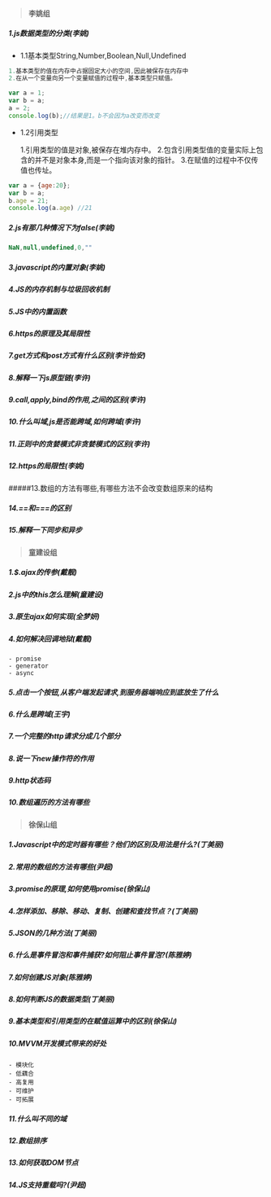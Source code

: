 >#### **李姚组**

##### 1.js数据类型的分类(李姚)

- 1.1基本类型String,Number,Boolean,Null,Undefined

```javascript
1.基本类型的值在内存中占据固定大小的空间,因此被保存在内存中
2.在从一个变量向另一个变量赋值的过程中,基本类型只赋值。
```

```JavaScript
var a = 1;
var b = a;
a = 2;
console.log(b);//结果是1。b不会因为a改变而改变
```

- 1.2引用类型

  1.引用类型的值是对象,被保存在堆内存中。
  2.包含引用类型值的变量实际上包含的并不是对象本身,而是一个指向该对象的指针。
  3.在赋值的过程中不仅传值也传址。

```javascript
var a = {age:20};
var b = a;
b.age = 21;
console.log(a.age) //21
```

##### 2.js有那几种情况下为false(李姚)

~~~javascript
NaN,null,undefined,0,""
~~~

##### 3.javascript的内置对象(李姚)

##### 4.JS的内存机制与垃圾回收机制

##### 5.JS中的内置函数

##### 6.https的原理及其局限性

##### 7.get方式和post方式有什么区别(李许怡安)

##### 8.解释一下js原型链(李许)

##### 9.call,apply,bind的作用,之间的区别(李许)

##### 10.什么叫域,js是否能跨域,如何跨域(李许)

##### 11.正则中的贪婪模式非贪婪模式的区别(李许)

##### 12.https的局限性(李姚)

#####13.数组的方法有哪些,有哪些方法不会改变数组原来的结构

##### 14.==和===的区别

##### 15.解释一下同步和异步

>#### **童建设组**

##### 1.$.ajax的传参(戴靓)

##### 2.js中的this怎么理解(童建设)

##### 3.原生ajax如何实现(全梦妍)

##### 4.如何解决回调地狱(戴靓)

~~~
- promise
- generator
- async
~~~

##### 5.点击一个按钮,从客户端发起请求,到服务器端响应到底放生了什么

##### 6.什么是跨域(王宇)

##### 7.一个完整的http请求分成几个部分

##### 8.说一下new操作符的作用

##### 9.http状态码

##### 10.数组遍历的方法有哪些

>#### **徐保山组**

##### 1.Javascript中的定时器有哪些？他们的区别及用法是什么?(丁美丽)

##### 2.常用的数组的方法有哪些(尹超)

##### 3.promise的原理,如何使用promise(徐保山)

##### 4.怎样添加、移除、移动、复制、创建和查找节点？(丁美丽)

##### 5.JSON的几种方法(丁美丽)

##### 6.什么是事件冒泡和事件捕获?如何阻止事件冒泡?(陈雅婷)

##### 7.如何创建JS对象(陈雅婷)

##### 8.如何判断JS的数据类型(丁美丽)

##### 9.基本类型和引用类型的在赋值运算中的区别(徐保山)

##### 10.MVVM开发模式带来的好处

~~~
- 模块化
- 低藕合
- 高复用
- 可维护
- 可拓展
~~~

##### 11.什么叫不同的域

##### 12.数组排序

##### 13.如何获取DOM节点

##### 14.JS支持重载吗?(尹超)